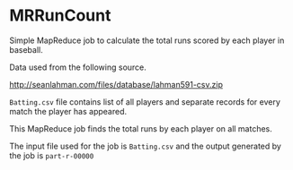 MRRunCount
==========

Simple MapReduce job to calculate the total runs scored by each player in baseball.

Data used from the following source.

http://seanlahman.com/files/database/lahman591-csv.zip

<code>Batting.csv</code> file contains list of all players and separate records for every match the player has appeared.

This MapReduce job finds the total runs by each player on all matches.

The input file used for the job is <code>Batting.csv</code> and the output generated by the job is <code>part-r-00000</code>
